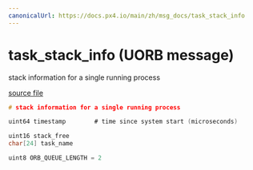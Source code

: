```yaml
---
canonicalUrl: https://docs.px4.io/main/zh/msg_docs/task_stack_info
---
```


# task_stack_info (UORB message)

stack information for a single running process

[source file](https://github.com/PX4/PX4-Autopilot/blob/release/1.13/msg/task_stack_info.msg)

```c
# stack information for a single running process

uint64 timestamp        # time since system start (microseconds)

uint16 stack_free
char[24] task_name

uint8 ORB_QUEUE_LENGTH = 2

```

